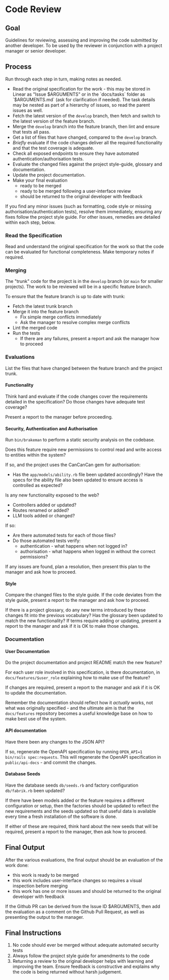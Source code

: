 # Code Review 

## Goal

Guidelines for reviewing, assessing and improving the code submitted by another developer.  To be used by the reviewer in conjunction with a project manager or senior developer.  

## Process

Run through each step in turn, making notes as needed.  

- Read the original specification for the work - this may be stored in Linear as "Issue $ARGUMENTS" or in the `docs/tasks` folder as `$ARGUMENTS.md` (ask for clarification if needed).  The task details may be nested as part of a hierarchy of issues, so read the parent issues as well.  
- Fetch the latest version of the `develop` branch, then fetch and switch to the latest version of the feature branch.  
- Merge the `develop` branch into the feature branch, then lint and ensure that tests all pass.  
- Get a list of files that have changed, compared to the `develop` branch.  
- *Briefly* evaluate if the code changes deliver all the required functionality and that the test coverage is adequate.  
- Check all exposed endpoints to ensure they have automated authentication/authorisation tests.  
- Evaluate the changed files against the project style-guide, glossary and documentation.
- Update the project documentation.
- Make your final evaluation
  - ready to be merged 
  - ready to be merged following a user-interface review 
  - should be returned to the original developer with feedback

If you find any minor issues (such as formatting, code style or missing authorisation/authentication tests), resolve them immediately, ensuring any fixes follow the project style guide.  For other issues, remedies are detailed within each step, below.  

### Read the Specification

Read and understand the original specification for the work so that the code can be evaluated for functional completeness.  Make temporary notes if required.  

### Merging

The "trunk" code for the project is in the `develop` branch (or `main` for smaller projects).  The work to be reviewed will be in a specific feature branch.  

To ensure that the feature branch is up to date with trunk:
- Fetch the latest trunk branch
- Merge it into the feature branch
	- Fix simple merge conflicts immediately
	- Ask the manager to resolve complex merge conflicts
- Lint the merged code
- Run the tests
  - If there are any failures, present a report and ask the manager how to proceed

### Evaluations 

List the files that have changed between the feature branch and the project trunk.  

#### Functionality

Think hard and evaluate if the code changes cover the requirements detailed in the specification?  Do those changes have adequate test coverage?

Present a report to the manager before proceeding.  

#### Security, Authentication and Authorisation 

Run `bin/brakeman` to perform a static security analysis on the codebase.  

Does this feature require new permissions to control read and write access to entities within the system?  

If so, and the project uses the CanCanCan gem for authorisation:
- Has the `app/models/ability.rb` file been updated accordingly?  Have the specs for the ability file also been updated to ensure access is controlled as expected?

Is any new functionality exposed to the web?  
- Controllers added or updated?
- Routes renamed or added?
- LLM tools added or changed?

If so:
- Are there automated tests for each of those files?  
- Do those automated tests verify:
  - authentication - what happens when not logged in?
  - authorisation - what happens when logged in without the correct permissions?

If any issues are found, plan a resolution, then present this plan to the manager and ask how to proceed.  

#### Style 

Compare the changed files to the style guide.  If the code deviates from the style guide, present a report to the manager and ask how to proceed.  

If there is a project glossary, do any new terms introduced by these changes fit into the previous vocabulary?  Has the glossary been updated to match the new functionality?  If terms require adding or updating, present a report to the manager and ask if it is OK to make those changes.  

### Documentation 

#### User Documentation 

Do the project documentation and project README match the new feature?  

For each user role involved in this specification, is there documentation, in `docs/features/$user_role` explaining how to make use of the feature?  

If changes are required, present a report to the manager and ask if it is OK to update the documentation.  

Remember the documentation should reflect how it _actually_ works, not what was originally specified - and the ultimate aim is that the `docs/features` repository becomes a useful knowledge base on how to make best use of the system.  

#### API documentation

Have there been any changes to the JSON API?  

If so, regenerate the OpenAPI specification by running `OPEN_API=1 bin/rails spec:requests`.  This will regenerate the OpenAPI specification in `public/api-docs` - and commit the changes.  

#### Database Seeds

Have the database seeds `db/seeds.rb` and factory configuration `db/fabrik.rb` been updated?

If there have been models added or the feature requires a different configuration or setup, then the factories should be updated to reflect the new requirements and the seeds updated so that useful data is available every time a fresh installation of the software is done.  

If either of these are required, think hard about the new seeds that will be required, present a report to the manager, then ask how to proceed.  

## Final Output 

After the various evaluations, the final output should be an evaluation of the work done: 

- this work is ready to be merged
- this work includes user-interface changes so requires a visual inspection before merging
- this work has one or more issues and should be returned to the original developer with feedback

If the Github PR can be derived from the Issue ID $ARGUMENTS, then add the evaluation as a comment on the Github Pull Request, as well as presenting the output to the manager.

## Final Instructions 

1. No code should ever be merged without adequate automated security tests
2. Always follow the project style guide for amendments to the code
3. Returning a review to the original developer helps with learning and improving the team.  Ensure feedback is constructive and explains why the code is being returned without harsh judgement.  